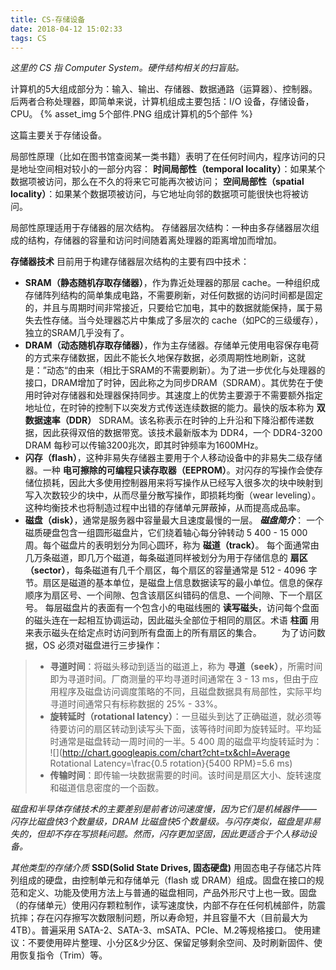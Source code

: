 ```yaml
---
title: CS-存储设备
date: 2018-04-12 15:02:33
tags: CS
---
```

_这里的 CS 指 Computer System。硬件结构相关的扫盲贴。_

计算机的5大组成部分为：输入、输出、存储器、数据通路（运算器）、控制器。
后两者合称处理器，即简单来说，计算机组成主要包括：I/O 设备，存储设备，CPU。
{% asset_img 5个部件.PNG 组成计算机的5个部件 %}

这篇主要关于存储设备。

局部性原理（比如在图书馆查阅某一类书籍）表明了在任何时间内，程序访问的只是地址空间相对较小的一部分内容：
**时间局部性（temporal locality）**：如果某个数据项被访问，那么在不久的将来它可能再次被访问；
**空间局部性（spatial locality）**：如果某个数据项被访问，与它地址向邻的数据项可能很快也将被访问。

局部性原理适用于存储器的层次结构。
存储器层次结构：一种由多存储器层次组成的结构，存储器的容量和访问时间随着离处理器的距离增加而增加。

**存储器技术**
目前用于构建存储器层次结构的主要有四中技术：
* **SRAM（静态随机存取存储器）**，作为靠近处理器的那层 cache。一种组织成存储阵列结构的简单集成电路，不需要刷新，对任何数据的访问时间都是固定的，并且与周期时间非常接近，只要给它加电，其中的数据就能保持，属于易失去性存储。当今处理器芯片中集成了多层次的 cache（如PC的三级缓存），独立的SRAM几乎没有了。
* **DRAM（动态随机存取存储器）**，作为主存储器。存储单元使用电容保存电荷的方式来存储数据，因此不能长久地保存数据，必须周期性地刷新，这就是：”动态“的由来（相比于SRAM的不需要刷新）。为了进一步优化与处理器的接口，DRAM增加了时钟，因此称之为同步DRAM（SDRAM）。其优势在于使用时钟对存储器和处理器保持同步。其速度上的优势主要源于不需要额外指定地址位，在时钟的控制下以突发方式传送连续数据的能力。最快的版本称为 **双数据速率（DDR）**  SDRAM。该名称表示在时钟的上升沿和下降沿都传递数据，因此获得双倍的数据带宽。该技术最新版本为 DDR4，一个 DDR4-3200 DRAM 每秒可以传输3200兆次，即其时钟频率为1600MHz。
* **闪存（flash）**，这种非易失存储器主要用于个人移动设备中的非易失二级存储器。一种 **电可擦除的可编程只读存取器（EEPROM）**。对闪存的写操作会使存储位损耗，因此大多使用控制器用来将写操作从已经写入很多次的块中映射到写入次数较少的块中，从而尽量分散写操作，即损耗均衡（wear leveling）。这种均衡技术也将制造过程中出错的存储单元屏蔽掉，从而提高成品率。
* **磁盘（disk）**，通常是服务器中容量最大且速度最慢的一层。
_**磁盘简介**_：
一个磁质硬盘包含一组圆形磁盘片，它们绕着轴心每分钟转动 5 400 - 15 000 周。每个磁盘片的表明划分为同心圆环，称为 **磁道（track）**。 每个面通常由几万条磁道，即几万个磁道，每条磁道同样被划分为用于存储信息的 **扇区（sector）**，每条磁道有几千个扇区，每个扇区的容量通常是 512 - 4096 字节。扇区是磁道的基本单位，是磁盘上信息数据读写的最小单位。信息的保存顺序为扇区号、一个间隙、包含该扇区纠错码的信息、一个间隙、下一个扇区号。 每层磁盘片的表面有一个包含小的电磁线圈的 **读写磁头**，访问每个盘面的磁头连在一起相互协调运动，因此磁头全部位于相同的扇区。术语 **柱面** 用来表示磁头在给定点时访问到所有盘面上的所有扇区的集合。
　　为了访问数据，OS 必须对磁盘进行三步操作：
> * **寻道时间**：将磁头移动到适当的磁道上，称为 **寻道（seek）**，所需时间即为寻道时间。厂商测量的平均寻道时间通常在 3 - 13 ms，但由于应用程序及磁盘访问调度策略的不同，且磁盘数据具有局部性，实际平均寻道时间通常只有标称数据的 25% - 33%。
> * **旋转延时（rotational latency）**：一旦磁头到达了正确磁道，就必须等待要访问的扇区转动到读写头下面，该等待时间即为旋转延时。平均延时通常是磁盘转动一周时间的一半。5 400 周的磁盘平均旋转延时为：
![](http://chart.googleapis.com/chart?cht=tx&chl=Average Rotational Latency=\frac{0.5  rotation}{5400 RPM}=5.6 ms)
> * **传输时间**：即传输一块数据需要的时间。该时间是扇区大小、旋转速度和磁道信息密度的一个函数。

_磁盘和半导体存储技术的主要差别是前者访问速度慢，因为它们是机械器件——闪存比磁盘快3个数量级，DRAM 比磁盘快5个数量级。与闪存类似，磁盘是非易失的，但却不存在写损耗问题。然而，闪存更加坚固，因此更适合于个人移动设备。_

_其他类型的存储介质_
**SSD(Solid State Drives, 固态硬盘)** 用固态电子存储芯片阵列组成的硬盘，由控制单元和存储单元（flash 或 DRAM）组成。固盘在接口的规范和定义、功能及使用方法上与普通的磁盘相同，产品外形尺寸上也一致。固盘（的存储单元）使用闪存颗粒制作，读写速度快，内部不存在任何机械部件，防震抗摔；存在闪存擦写次数限制问题，所以寿命短，并且容量不大（目前最大为 4TB）。普遍采用 SATA-2、SATA-3、mSATA、PCIe、M.2等规格接口。
使用建议：不要使用碎片整理、小分区&少分区、保留足够剩余空间、及时刷新固件、使用恢复指令（Trim）等。
